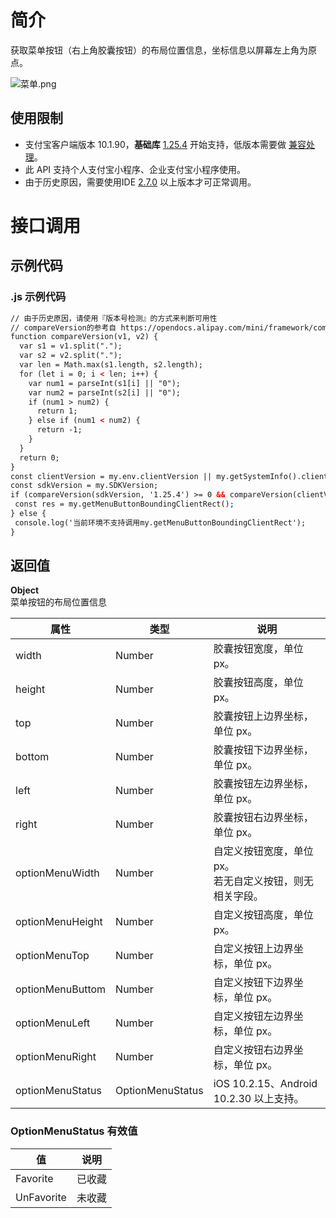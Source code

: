 
# 简介
获取菜单按钮（右上角胶囊按钮）的布局位置信息，坐标信息以屏幕左上角为原点。

![菜单.png](https://cdn.nlark.com/yuque/0/2021/png/179989/1638855990915-c1522a27-33e7-45d0-9df6-187266b10ed5.png#align=left&display=inline&height=1082&margin=%5Bobject%20Object%5D&name=%E8%8F%9C%E5%8D%95.png&originHeight=2164&originWidth=1088&size=603496&status=done&style=none&width=544)

## 使用限制

- 支付宝客户端版本 10.1.90，**基础库** [1.25.4](https://opendocs.alipay.com/mini/framework/lib) 开始支持，低版本需要做 [兼容处理](https://docs.alipay.com/mini/framework/compatibility)。
- 此 API 支持个人支付宝小程序、企业支付宝小程序使用。
- 由于历史原因，需要使用IDE [2.7.0](https://opendocs.alipay.com/mini/ide/download) 以上版本才可正常调用。

# 接口调用

## 示例代码

### .js 示例代码
```html
// 由于历史原因，请使用『版本号检测』的方式来判断可用性
// compareVersion的参考自 https://opendocs.alipay.com/mini/framework/compatibility
function compareVersion(v1, v2) {
  var s1 = v1.split(".");
  var s2 = v2.split(".");
  var len = Math.max(s1.length, s2.length);
  for (let i = 0; i < len; i++) {
    var num1 = parseInt(s1[i] || "0");
    var num2 = parseInt(s2[i] || "0");
    if (num1 > num2) {
      return 1;
    } else if (num1 < num2) {
      return -1;
    }
  }
  return 0;
}
const clientVersion = my.env.clientVersion || my.getSystemInfo().clientVersion;
const sdkVersion = my.SDKVersion;
if (compareVersion(sdkVersion, '1.25.4') >= 0 && compareVersion(clientVersion, '10.1.90') >= 0) {
 const res = my.getMenuButtonBoundingClientRect();
} else {
 console.log('当前环境不支持调用my.getMenuButtonBoundingClientRect');
}
```

## 返回值
**Object**<br />菜单按钮的布局位置信息

| **属性** | **类型** | **说明** |
| --- | --- | --- |
| width | Number | 胶囊按钮宽度，单位 px。 |
| height | Number | 胶囊按钮高度，单位 px。 |
| top | Number | 胶囊按钮上边界坐标，单位 px。 |
| bottom | Number | 胶囊按钮下边界坐标，单位 px。 |
| left | Number | 胶囊按钮左边界坐标，单位 px。 |
| right | Number | 胶囊按钮右边界坐标，单位 px。 |
| optionMenuWidth | Number | 自定义按钮宽度，单位 px。<br />若无自定义按钮，则无相关字段。 |
| optionMenuHeight | Number | 自定义按钮高度，单位 px。 |
| optionMenuTop | Number | 自定义按钮上边界坐标，单位 px。 |
| optionMenuButtom | Number | 自定义按钮下边界坐标，单位 px。 |
| optionMenuLeft | Number | 自定义按钮左边界坐标，单位 px。 |
| optionMenuRight | Number | 自定义按钮右边界坐标，单位 px。 |
| optionMenuStatus | OptionMenuStatus | iOS 10.2.15、Android 10.2.30 以上支持。 |


### OptionMenuStatus 有效值
| **值** | **说明** |
| --- | --- |
| Favorite | 已收藏 |
| UnFavorite | 未收藏 |
